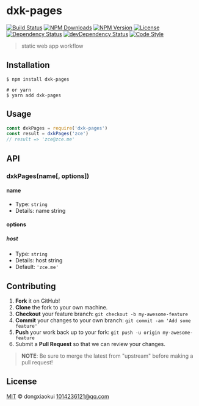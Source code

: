 # dxk-pages

[![Build Status][travis-image]][travis-url]
[![NPM Downloads][downloads-image]][downloads-url]
[![NPM Version][version-image]][version-url]
[![License][license-image]][license-url]
[![Dependency Status][dependency-image]][dependency-url]
[![devDependency Status][devdependency-image]][devdependency-url]
[![Code Style][style-image]][style-url]

> static web app workflow

## Installation

```shell
$ npm install dxk-pages

# or yarn
$ yarn add dxk-pages
```

## Usage

<!-- TODO: Introduction of API use -->

```javascript
const dxkPages = require('dxk-pages')
const result = dxkPages('zce')
// result => 'zce@zce.me'
```

## API

<!-- TODO: Introduction of API -->

### dxkPages(name[, options])

#### name

- Type: `string`
- Details: name string

#### options

##### host

- Type: `string`
- Details: host string
- Default: `'zce.me'`

## Contributing

1. **Fork** it on GitHub!
2. **Clone** the fork to your own machine.
3. **Checkout** your feature branch: `git checkout -b my-awesome-feature`
4. **Commit** your changes to your own branch: `git commit -am 'Add some feature'`
5. **Push** your work back up to your fork: `git push -u origin my-awesome-feature`
6. Submit a **Pull Request** so that we can review your changes.

> **NOTE**: Be sure to merge the latest from "upstream" before making a pull request!

## License

[MIT](LICENSE) &copy; dongxiaokui <1014236121@qq.com>



[travis-image]: https://img.shields.io/travis/dongxiaokui/dxk-pages/master.svg
[travis-url]: https://travis-ci.org/dongxiaokui/dxk-pages
[downloads-image]: https://img.shields.io/npm/dm/dxk-pages.svg
[downloads-url]: https://npmjs.org/package/dxk-pages
[version-image]: https://img.shields.io/npm/v/dxk-pages.svg
[version-url]: https://npmjs.org/package/dxk-pages
[license-image]: https://img.shields.io/github/license/dongxiaokui/dxk-pages.svg
[license-url]: https://github.com/dongxiaokui/dxk-pages/blob/master/LICENSE
[dependency-image]: https://img.shields.io/david/dongxiaokui/dxk-pages.svg
[dependency-url]: https://david-dm.org/dongxiaokui/dxk-pages
[devdependency-image]: https://img.shields.io/david/dev/dongxiaokui/dxk-pages.svg
[devdependency-url]: https://david-dm.org/dongxiaokui/dxk-pages?type=dev
[style-image]: https://img.shields.io/badge/code_style-standard-brightgreen.svg
[style-url]: https://standardjs.com
